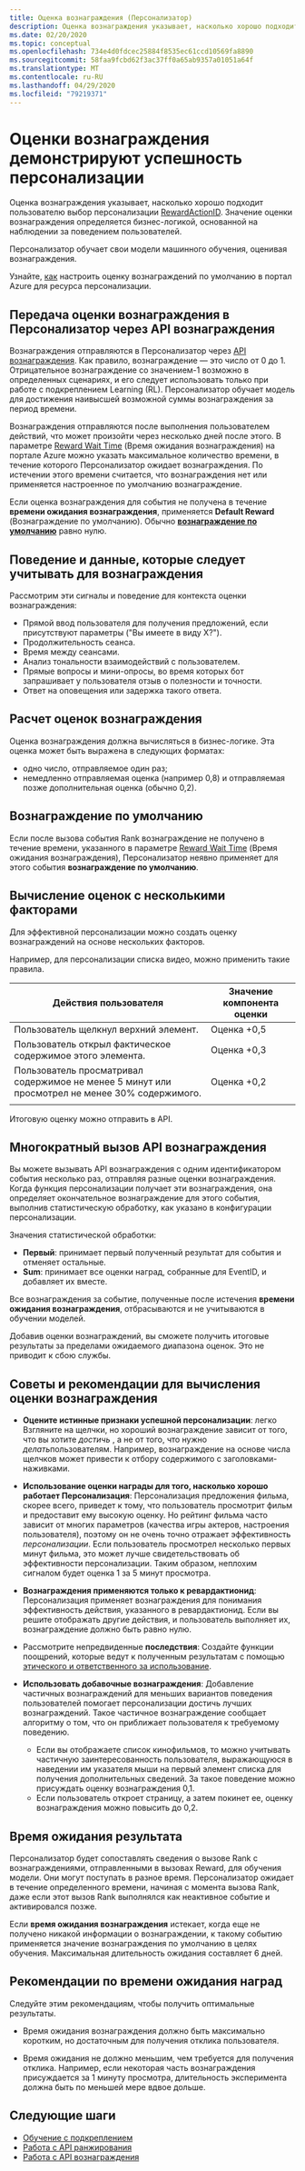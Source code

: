 ```yaml
---
title: Оценка вознаграждения (Персонализатор)
description: Оценка вознаграждения указывает, насколько хорошо подходит пользователю выбор персонализации RewardActionID. Значение оценки вознаграждения определяется бизнес-логикой, основанной на наблюдении за поведением пользователей. Персонализатор обучает свои модели машинного обучения, оценивая вознаграждения.
ms.date: 02/20/2020
ms.topic: conceptual
ms.openlocfilehash: 734e4d0fdcec25884f8535ec61ccd10569fa8890
ms.sourcegitcommit: 58faa9fcbd62f3ac37ff0a65ab9357a01051a64f
ms.translationtype: MT
ms.contentlocale: ru-RU
ms.lasthandoff: 04/29/2020
ms.locfileid: "79219371"
---
```

# <a name="reward-scores-indicate-success-of-personalization"></a>Оценки вознаграждения демонстрируют успешность персонализации

Оценка вознаграждения указывает, насколько хорошо подходит пользователю выбор персонализации [RewardActionID](https://docs.microsoft.com/rest/api/cognitiveservices/personalizer/rank/rank#response). Значение оценки вознаграждения определяется бизнес-логикой, основанной на наблюдении за поведением пользователей.

Персонализатор обучает свои модели машинного обучения, оценивая вознаграждения.

Узнайте, [как](how-to-settings.md#configure-rewards-for-the-feedback-loop) настроить оценку вознаграждений по умолчанию в портал Azure для ресурса персонализации.

## <a name="use-reward-api-to-send-reward-score-to-personalizer"></a>Передача оценки вознаграждения в Персонализатор через API вознаграждения

Вознаграждения отправляются в Персонализатор через [API вознаграждения](https://docs.microsoft.com/rest/api/cognitiveservices/personalizer/events/reward). Как правило, вознаграждение — это число от 0 до 1. Отрицательное вознаграждение со значением-1 возможно в определенных сценариях, и его следует использовать только при работе с подкреплением Learning (RL). Персонализатор обучает модель для достижения наивысшей возможной суммы вознаграждения за период времени.

Вознаграждения отправляются после выполнения пользователем действий, что может произойти через несколько дней после этого. В параметре [Reward Wait Time](#reward-wait-time) (Время ожидания вознаграждения) на портале Azure можно указать максимальное количество времени, в течение которого Персонализатор ожидает вознаграждения. По истечении этого времени считается, что вознаграждения нет или применяется настроенное по умолчанию вознаграждение.

Если оценка вознаграждения для события не получена в течение **времени ожидания вознаграждения**, применяется **Default Reward** (Вознаграждение по умолчанию). Обычно **[вознаграждение по умолчанию](how-to-settings.md#configure-reward-settings-for-the-feedback-loop-based-on-use-case)** равно нулю.


## <a name="behaviors-and-data-to-consider-for-rewards"></a>Поведение и данные, которые следует учитывать для вознаграждения

Рассмотрим эти сигналы и поведение для контекста оценки вознаграждения:

* Прямой ввод пользователя для получения предложений, если присутствуют параметры ("Вы имеете в виду X?").
* Продолжительность сеанса.
* Время между сеансами.
* Анализ тональности взаимодействий с пользователем.
* Прямые вопросы и мини-опросы, во время которых бот запрашивает у пользователя отзыв о полезности и точности.
* Ответ на оповещения или задержка такого ответа.

## <a name="composing-reward-scores"></a>Расчет оценок вознаграждения

Оценка вознаграждения должна вычисляться в бизнес-логике. Эта оценка может быть выражена в следующих форматах:

* одно число, отправляемое один раз;
* немедленно отправляемая оценка (например 0,8) и отправляемая позже дополнительная оценка (обычно 0,2).

## <a name="default-rewards"></a>Вознаграждение по умолчанию

Если после вызова события Rank вознаграждение не получено в течение времени, указанного в параметре [Reward Wait Time](#reward-wait-time) (Время ожидания вознаграждения), Персонализатор неявно применяет для этого события **вознаграждение по умолчанию**.

## <a name="building-up-rewards-with-multiple-factors"></a>Вычисление оценок с несколькими факторами

Для эффективной персонализации можно создать оценку вознаграждений на основе нескольких факторов.

Например, для персонализации списка видео, можно применить такие правила.

|Действия пользователя|Значение компонента оценки|
|--|--|
|Пользователь щелкнул верхний элемент.|Оценка +0,5|
|Пользователь открыл фактическое содержимое этого элемента.|Оценка +0,3|
|Пользователь просматривал содержимое не менее 5 минут или просмотрел не менее 30% содержимого.|Оценка +0,2|
|||

Итоговую оценку можно отправить в API.

## <a name="calling-the-reward-api-multiple-times"></a>Многократный вызов API вознаграждения

Вы можете вызывать API вознаграждения с одним идентификатором события несколько раз, отправляя разные оценки вознаграждения. Когда функция персонализации получает эти вознаграждения, она определяет окончательное вознаграждение для этого события, выполнив статистическую обработку, как указано в конфигурации персонализации.

Значения статистической обработки:

*  **Первый**: принимает первый полученный результат для события и отменяет остальные.
* **Sum**: принимает все оценки наград, собранные для EventID, и добавляет их вместе.

Все вознаграждения за событие, полученные после истечения **времени ожидания вознаграждения**, отбрасываются и не учитываются в обучении моделей.

Добавив оценки вознаграждений, вы сможете получить итоговые результаты за пределами ожидаемого диапазона оценок. Это не приводит к сбою службы.

## <a name="best-practices-for-calculating-reward-score"></a>Советы и рекомендации для вычисления оценки вознаграждения

* **Оцените истинные признаки успешной персонализации**: легко Взгляните на щелчки, но хороший вознаграждение зависит от того, что вы хотите *достичь* , а не от того, что нужно *делать*пользователям.  Например, вознаграждение на основе числа щелчков может привести к отбору содержимого с заголовками-наживками.

* **Использование оценки награды для того, насколько хорошо работает Персонализация**: Персонализация предложения фильма, скорее всего, приведет к тому, что пользователь просмотрит фильм и предоставит ему высокую оценку. Но рейтинг фильма часто зависит от многих параметров (качества игры актеров, настроения пользователя), поэтому он не очень точно отражает эффективность *персонализации*. Если пользователь просмотрел несколько первых минут фильма, это может лучше свидетельствовать об эффективности персонализации. Таким образом, неплохим сигналом будет оценка 1 за 5 минут просмотра.

* **Вознаграждения применяются только к ревардактионид**: Персонализация применяет вознаграждения для понимания эффективность действия, указанного в ревардактионид. Если вы решите отображать другие действия, и пользователь выполняет их, вознаграждение должно быть равно нулю.

* Рассмотрите непредвиденные **последствия**: Создайте функции поощрений, которые ведут к полученным результатам с помощью [этического и ответственного за использование](ethics-responsible-use.md).

* **Использовать добавочные вознаграждения**: Добавление частичных вознаграждений для меньших вариантов поведения пользователей помогает персонализации достичь лучших вознаграждений. Такое частичное вознаграждение сообщает алгоритму о том, что он приближает пользователя к требуемому поведению.
    * Если вы отображаете список кинофильмов, то можно учитывать частичную заинтересованность пользователя, выражающуюся в наведении им указателя мыши на первый элемент списка для получения дополнительных сведений. За такое поведение можно присуждать оценку вознаграждения 0,1.
    * Если пользователь откроет страницу, а затем покинет ее, оценку вознаграждения можно повысить до 0,2.

## <a name="reward-wait-time"></a>Время ожидания результата

Персонализатор будет сопоставлять сведения о вызове Rank с вознаграждениями, отправленными в вызовах Reward, для обучения модели. Они могут поступать в разное время. Персонализатор ожидает в течение определенного времени, начиная с момента вызова Rank, даже если этот вызов Rank выполнялся как неактивное событие и активировался позже.

Если **время ожидания вознаграждения** истекает, когда еще не получено никакой информации о вознаграждении, к такому событию применяется значение вознаграждения по умолчанию в целях обучения. Максимальная длительность ожидания составляет 6 дней.

## <a name="best-practices-for-reward-wait-time"></a>Рекомендации по времени ожидания наград

Следуйте этим рекомендациям, чтобы получить оптимальные результаты.

* Время ожидания вознаграждения должно быть максимально коротким, но достаточным для получения отклика пользователя.

* Время ожидания не должно меньшим, чем требуется для получения отклика. Например, если некоторая часть вознаграждения присуждается за 1 минуту просмотра, длительность эксперимента должна быть по меньшей мере вдвое дольше.

## <a name="next-steps"></a>Следующие шаги

* [Обучение с подкреплением](concepts-reinforcement-learning.md)
* [Работа с API ранжирования](https://westus2.dev.cognitive.microsoft.com/docs/services/personalizer-api/operations/Rank/console)
* [Работа с API вознаграждения](https://westus2.dev.cognitive.microsoft.com/docs/services/personalizer-api/operations/Reward)
